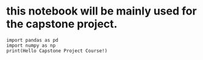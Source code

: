 
# this notebook will be mainly used for the capstone project.

    import pandas as pd
    import numpy as np
    print(Hello Capstone Project Course!)

